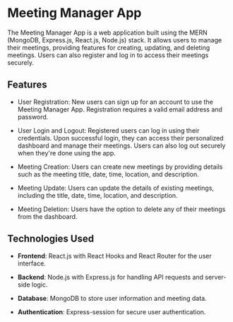 # Meeting Manager App

The Meeting Manager App is a web application built using the MERN (MongoDB, Express.js, React.js, Node.js) stack. It allows users to manage their meetings, providing features for creating, updating, and deleting meetings. Users can also register and log in to access their meetings securely.

## Features

- User Registration: New users can sign up for an account to use the Meeting Manager App. Registration requires a valid email address and password.

- User Login and Logout: Registered users can log in using their credentials. Upon successful login, they can access their personalized dashboard and manage their meetings. Users can also log out securely when they're done using the app.

- Meeting Creation: Users can create new meetings by providing details such as the meeting title, date, time, location, and description.

- Meeting Update: Users can update the details of existing meetings, including the title, date, time, location, and description.

- Meeting Deletion: Users have the option to delete any of their meetings from the dashboard.

## Technologies Used

- **Frontend**: React.js with React Hooks and React Router for the user interface.

- **Backend**: Node.js with Express.js for handling API requests and server-side logic.

- **Database**: MongoDB to store user information and meeting data.

- **Authentication**: Express-session for secure user authentication.

